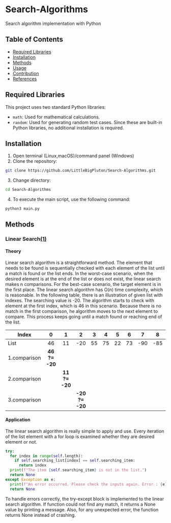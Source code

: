# Search-Algorithms
Search algorithm implementation with Python

## Table of Contents
- [Required Libraries](#required-libraries)
- [Installation](#installation)
- [Methods](#methods)
- [Usage](#usage)
- [Contribution](#contribution)
- [References](#references)

## Required Libraries
This project uses two standard Python libraries:
- `math`: Used for mathematical calculations.
- `random`: Used for generating random test cases.
Since these are built-in Python libraries, no additional installation is required.


## Installation
1. Open terminal (Linux,macOS)/command panel (Windows)
2. Clone the repository:
```bash
git clone https://github.com/LittleBigPluton/Search-Algorithms.git
```
3. Change directory:
```bash
cd Search-Algorithms
```
4. To execute the main script, use the following command:
```bash
python3 main.py
```

## Methods
### Linear Search[(1)](https://en.wikipedia.org/wiki/Linear_search)
#### Theory
Linear search algorithm is a straightforward method. The element that needs to be found is sequentially checked with each element of the list until a match is found or the list ends. In the worst-case scenario, when the desired element is at the end of the list or does not exist, the linear search makes n comparisons. For the best-case scenario, the target element is in the first place. The linear search algorithm has O(n) time complexity, which is reasonable. In the following table, there is an illustration of given list with indexes. The searching value is -20. The algorithm starts to check with element at the first index, which is 46 in this scenario. Because there is no match in the first comparison, he algorithm moves to the next element to compare. This process keeps going until a match found or reaching end of the list.

|Index       |0 |1  |2  |3|4|5|6|7|8|9|
|------------|:-:|:-:|:-:|-|-|-|-|-|-|-|
|List        |46|11|-20|55|75|22|73|-90|-85|98|
|1.comparison|**46 ?= -20**| | | | | | | | | |
|2.comparison||**11 ?= -20**| | | | | | | | |
|3.comparison|||**-20 ?= -20**| | | | | | | |

#### Application
The linear search algorithm is really simple to apply and use. Every iteration of the list element with a for loop is examined whether they are desired element or not.
```python
try:
  for index in range(self.length):
    if self.searching_list[index] == self.searching_item:
      return index
  print(f"The item {self.searching_item} is not in the list.")
  return None
except Exception as e:
  print(f"An error occurred. Please check the inputs again. Error : {e}")
  return None
```
To handle errors correctly, the try-except block is implemented to the linear search algorithm. If function could not find any match, it returns a None value by printing a message. Also, for any unexpected error, the function returns None instead of crashing.  
